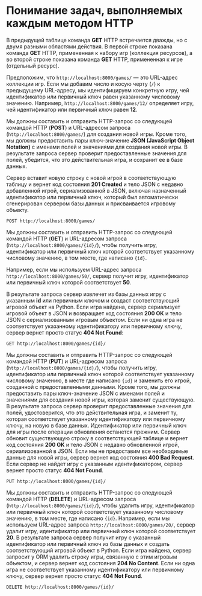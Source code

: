 # Понимание задач, выполняемых каждым методом HTTP

В предыдущей таблице команда **GET** HTTP встречается дважды, но с двумя разными областями действия. В первой строке показана команда **GET** HTTP, примененная к набору игр (коллекция ресурсов), а во второй строке показана команда **GET** HTTP, примененная к игре (отдельный ресурс).

Предположим, что `http://localhost:8000/games/` — это URL-адрес коллекции игр. Если мы добавим число и косую черту (`/`) к предыдущему URL-адресу, мы идентифицируем конкретную игру, чей идентификатор или первичный ключ равен указанному числовому значению. Например, `http://localhost:8000/games/12/` определяет игру, чей идентификатор или первичный ключ равен **12**.

Мы должны составить и отправить HTTP-запрос со следующей командой HTTP (**POST**) и URL-адресом запроса (`http://localhost:8000/games/`) для создания новой игры. Кроме того, мы должны предоставить пары ключ-значение **JSON (JavaScript Object Notation)** с именами полей и значениями для создания новой игры. В результате запроса сервер проверит предоставленные значения для полей, убедится, что это действительная игра, и сохранит ее в базе данных.

Сервер вставит новую строку с новой игрой в соответствующую таблицу и вернет код состояния **201 Created** и тело JSON с недавно добавленной игрой, сериализованной в JSON, включая назначенный идентификатор или первичный ключ, который был автоматически сгенерирован сервером базы данных и присваивается игровому объекту.

```http
POST http://localhost:8000/games/
```

Мы должны составить и отправить HTTP-запрос со следующей командой HTTP (**GET**) и URL-адресом запроса (`http://localhost:8000/games/{id}/`), чтобы получить игру, идентификатор или первичный ключ которой соответствует указанному числовому значению, в том месте, где написано `{id}`.

Например, если мы используем URL-адрес запроса `http://localhost:8000/games/50/`, сервер получит игру, идентификатор или первичный ключ которой соответствует **50**.

В результате запроса сервер извлечет из базы данных игру с указанным **id** или первичным ключом и создаст соответствующий игровой объект на Python. Если игра найдена, сервер сериализует игровой объект в JSON и возвращает код состояния **200 OK** и тело JSON с сериализованным игровым объектом. Если ни одна игра не соответствует указанному идентификатору или первичному ключу, сервер вернет просто статус **404 Not Found**:

```http
GET http://localhost:8000/games/{id}/
```

Мы должны составить и отправить HTTP-запрос со следующей командой HTTP (**PUT**) и URL-адресом запроса (`http://localhost:8000/games/{id}/`), чтобы получить игру, идентификатор или первичный ключ которой соответствует указанному числовому значению, в месте где написано `{id}` и заменить его игрой, созданной с предоставленными данными. Кроме того, мы должны предоставить пары ключ-значение JSON с именами полей и значениями для создания новой игры, которая заменит существующую. В результате запроса сервер проверит предоставленные значения для полей, удостоверится, что это действительная игра, и заменит ту, которая соответствует указанному идентификатору или первичному ключу, на новую в базе данных. Идентификатор или первичный ключ для игры после операции обновления останется прежним. Сервер обновит существующую строку в соответствующей таблице и вернет код состояния **200 OK** и тело JSON с недавно обновленной игрой, сериализованной в JSON. Если мы не предоставим все необходимые данные для новой игры, сервер вернет код состояния **400 Bad Request**. Если сервер не найдет игру с указанным идентификатором, сервер вернет просто статус **404 Not Found**.

```http
PUT http://localhost:8000/games/{id}/
```

Мы должны составить и отправить HTTP-запрос со следующей командой HTTP (**DELETE**) и URL-адресом запроса (`http://localhost:8000/games/{id}/`), чтобы удалить игру, идентификатор или первичный ключ которой соответствует указанному числовому значению, в том месте, где написано `{id}`. Например, если мы используем URL-адрес запроса `http://localhost:8000/games/20/`, сервер удалит игру, идентификатор или первичный ключ которой соответствует **20**. В результате запроса сервер получит игру с указанный идентификатор или первичный ключ из базы данных и создать соответствующий игровой объект в Python. Если игра найдена, сервер запросит у ORM удалить строку игры, связанную с этим игровым объектом, и сервер вернет код состояния **204 No Content**. Если ни одна игра не соответствует указанному идентификатору или первичному ключу, сервер вернет просто статус **404 Not Found**.

```http
DELETE http://localhost:8000/games/{id}/
```
